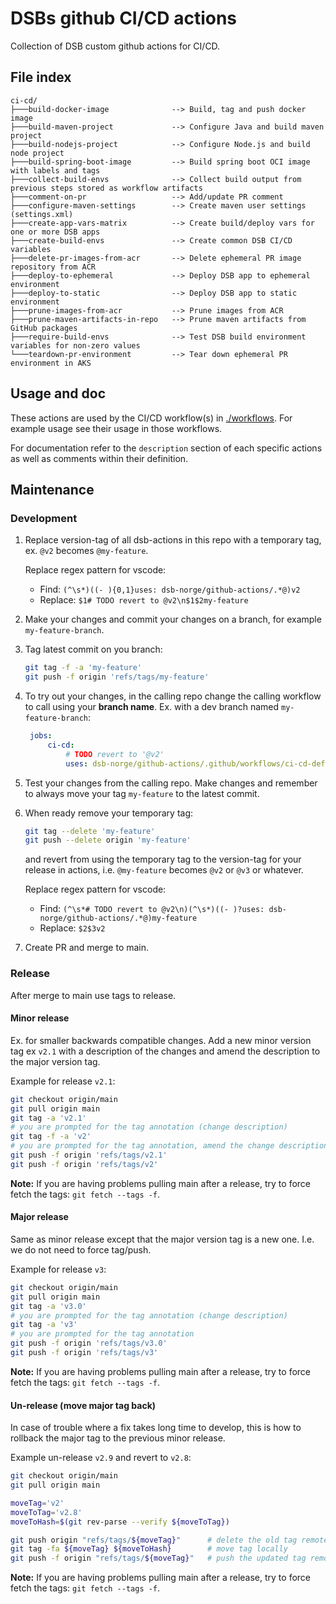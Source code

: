 # DSBs github CI/CD actions
Collection of DSB custom github actions for CI/CD.

## File index
```
ci-cd/
├───build-docker-image              --> Build, tag and push docker image
├───build-maven-project             --> Configure Java and build maven project
├───build-nodejs-project            --> Configure Node.js and build node project
├───build-spring-boot-image         --> Build spring boot OCI image with labels and tags
├───collect-build-envs              --> Collect build output from previous steps stored as workflow artifacts
├───comment-on-pr                   --> Add/update PR comment
├───configure-maven-settings        --> Create maven user settings (settings.xml)
├───create-app-vars-matrix          --> Create build/deploy vars for one or more DSB apps
├───create-build-envs               --> Create common DSB CI/CD variables
├───delete-pr-images-from-acr       --> Delete ephemeral PR image repository from ACR
├───deploy-to-ephemeral             --> Deploy DSB app to ephemeral environment
├───deploy-to-static                --> Deploy DSB app to static environment
├───prune-images-from-acr           --> Prune images from ACR
├───prune-maven-artifacts-in-repo   --> Prune maven artifacts from GitHub packages
├───require-build-envs              --> Test DSB build environment variables for non-zero values
└───teardown-pr-environment         --> Tear down ephemeral PR environment in AKS
```

## Usage and doc

These actions are used by the CI/CD workflow(s) in [./workflows](../workflows). For example usage see their usage in those workflows.

For documentation refer to the `description` section of each specific actions as well as comments within their definition.

## Maintenance

### Development

1. Replace version-tag of all dsb-actions in this repo with a temporary tag, ex. `@v2` becomes `@my-feature`.

    Replace regex pattern for vscode:
    - Find: `(^\s*)((- ){0,1}uses: dsb-norge/github-actions/.*@)v2`
    - Replace: `$1# TODO revert to @v2\n$1$2my-feature`

2. Make your changes and commit your changes on a branch, for example `my-feature-branch`.
3. Tag latest commit on you branch:
   ```bash
   git tag -f -a 'my-feature'
   git push -f origin 'refs/tags/my-feature'
   ```
4. To try out your changes, in the calling repo change the calling workflow to call using your **branch name**. Ex. with a dev branch named `my-feature-branch`:
   ```yaml
    jobs:
        ci-cd:
            # TODO revert to '@v2'
            uses: dsb-norge/github-actions/.github/workflows/ci-cd-default.yml@my-feature-branch
   ```
5. Test your changes from the calling repo. Make changes and remember to always move your tag `my-feature` to the latest commit.
6. When ready remove your temporary tag:
   ```bash
   git tag --delete 'my-feature'
   git push --delete origin 'my-feature'
   ```
    and revert from using the temporary tag to the version-tag for your release in actions, i.e. `@my-feature` becomes `@v2` or `@v3` or whatever.

    Replace regex pattern for vscode:
    - Find: `(^\s*# TODO revert to @v2\n)(^\s*)((- )?uses: dsb-norge/github-actions/.*@)my-feature`
    - Replace: `$2$3v2`
7. Create PR and merge to main.

### Release

After merge to main use tags to release.

#### Minor release

Ex. for smaller backwards compatible changes. Add a new minor version tag ex `v2.1` with a description of the changes and amend the description to the major version tag.

Example for release `v2.1`:
```bash
git checkout origin/main
git pull origin main
git tag -a 'v2.1'
# you are prompted for the tag annotation (change description)
git tag -f -a 'v2'
# you are prompted for the tag annotation, amend the change description
git push -f origin 'refs/tags/v2.1'
git push -f origin 'refs/tags/v2'
```

**Note:** If you are having problems pulling main after a release, try to force fetch the tags: `git fetch --tags -f`.

#### Major release

Same as minor release except that the major version tag is a new one. I.e. we do not need to force tag/push.

Example for release `v3`:
```bash
git checkout origin/main
git pull origin main
git tag -a 'v3.0'
# you are prompted for the tag annotation (change description)
git tag -a 'v3'
# you are prompted for the tag annotation
git push -f origin 'refs/tags/v3.0'
git push -f origin 'refs/tags/v3'
```

**Note:** If you are having problems pulling main after a release, try to force fetch the tags: `git fetch --tags -f`.


#### Un-release (move major tag back)

In case of trouble where a fix takes long time to develop, this is how to rollback the major tag to the previous minor release.

Example un-release `v2.9` and revert to `v2.8`:
```bash
git checkout origin/main
git pull origin main

moveTag='v2'
moveToTag='v2.8'
moveToHash=$(git rev-parse --verify ${moveToTag})

git push origin "refs/tags/${moveTag}"      # delete the old tag remotely
git tag -fa ${moveTag} ${moveToHash}        # move tag locally
git push -f origin "refs/tags/${moveTag}"   # push the updated tag remotely

```

**Note:** If you are having problems pulling main after a release, try to force fetch the tags: `git fetch --tags -f`.
